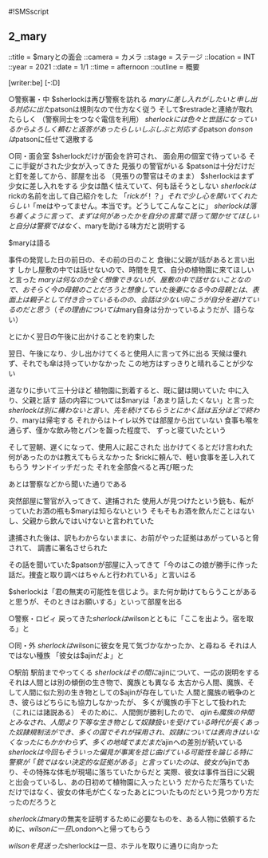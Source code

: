 #!SMSscript

## 2_mary

::title = $maryとの面会
::camera = カメラ
::stage = ステージ
::location = INT
::year = 2021
::date = 1/1
::time = afternoon
::outline = 概要

[writer:be]
[-:D]

○警察署・中
$sherlockは再び警察を訪れる
$maryに差し入れがしたいと申し出る
対応に出た$patsonは規則なので仕方なく従う
そして$restradeと連絡が取れたらしく
（警察同士をつなぐ電信を利用）
$sherlockには色々と世話になっているからよろしく頼むと返答があったらしい
しぶしぶと対応する$patson
$donsonは$patsonに任せて退散する

○同・面会室
$sherlockだけが面会を許可され、
面会用の個室で待っている
そこに手錠がされた少女が入ってきた
見張りの警官がいる
$patsonは十分だけだと釘を差してから、部屋を出る
（見張りの警官はそのまま）
$sherlockはまず少女に差し入れをする
少女は酷く怯えていて、何も話そうとしない
$sherlockは$rickの名前を出して自己紹介をした
「$rickが！？」
それで少し心を開いてくれたらしい
「$meはやってません。本当です。どうしてこんなことに」
$sherlockは落ち着くように言って、まずは何があったかを自分の言葉で語って聞かせてほしいと
自分は警察ではなく、$maryを助ける味方だと説明する

$maryは語る

事件の発覚した日の前日の、その前の日のこと
食後に父親が話があると言い出す
しかし屋敷の中では話せないので、時間を見て、自分の植物園に来てほしいと言った
$maryは何なのか全く想像できないが、屋敷の中で話せないことなので、
おそらく今の母親のことだろうと想像していた
後妻になる今の母親とは、表面上は親子として付き合っているものの、会話は少ない
向こうが自分を避けているのだと思う
（その理由については$mary自身は分かっているようだが、語らない）

とにかく翌日の午後に出かけることを約束した

翌日、午後になり、少し出かけてくると使用人に言って外に出る
天候は優れず、それでも傘は持っていかなかった
この地方はすっきりと晴れることが少ない

道なりに歩いて三十分ほど
植物園に到着すると、既に鍵は開いていた
中に入り、父親と話す
話の内容については$maryは「あまり話したくない」と言った
$sherlockは別に構わないと言い、先を続けてもらう
とにかく話は五分ほどで終わり、$maryは帰宅する
それからはトイレ以外では部屋から出ていない
食事も喉を通らず、僅かな飲み物とパンを齧った程度で、
ずっと寝ていたという

そして翌朝、遅くになって、使用人に起こされた
出かけてくるとだけ言われた
何があったのかは教えてもらえなかった
$rickに頼んで、軽い食事を差し入れてもらう
サンドイッチだった
それを全部食べると再び眠った

あとは警察などから聞いた通りである

突然部屋に警官が入ってきて、逮捕された
使用人が見つけたという銃も、転がっていたお酒の瓶も$maryは知らないという
そもそもお酒を飲んだことはないし、父親から飲んではいけないと言われていた

逮捕された後は、訳もわからないままに、お前がやった証拠はあがっていると脅されて、
調書に署名させられた

その話を聞いていた$patsonが部屋に入ってきて「今のはこの娘が勝手に作った話だ。捜査と取り調べはちゃんと行われている」と言いはる

$sherlockは「君の無実の可能性を信じよう。また何か助けてもらうことがあると思うが、そのときはお願いする」といって部屋を出る

○警察・ロビィ
戻ってきた$sherlockは$wilsonとともに「ここを出よう。宿を取る」と

○同・外
$sherlockは$wilsonに彼女を見て気づかなかったか、と尋ねる
それは人ではない種族
「彼女は$ajinだよ」と

○駅前
駅前までやってくる
$sherlockはその間に$ajinについて、一応の説明をする
それは人間とは別の傾倒の生き物で、魔族とも異なる
太古から人間、魔族、そして人間に似た別の生き物としての$ajinが存在していた
人間と魔族の戦争のとき、彼らはどちらにも協力しなかったが、
多くが魔族の手下として扱われた（これには諸説ある）
そのために、人間側が勝利したので、
$ajinも魔族の仲間とみなされ、人間より下等な生き物として奴隷扱いを受けている時代が長くあった
奴隷規制法ができ、多くの国でそれが採用され、奴隷については表向きはいなくなった
にもかかわらず、多くの地域でまだまだ$ajinへの差別が続いている
$sherlockは今回もそういった偏見が事実を捻じ曲げている可能性を論じる
特に警察が「銃ではない決定的な証拠がある」と言っていたのは、彼女が$ajinであり、その特殊な体毛が現場に落ちていたからだと
実際、彼女は事件当日に父親と出会っているし、あの日初めて植物園に入ったという
だからただ落ちていただけではなく、彼女の体毛が亡くなったあとについたものだという見つかり方だったのだろうと

$sherlockは$maryの無実を証明するために必要なものを、ある人物に依頼するために、$wilsonに一旦$Londonへと帰ってもらう

$wilsonを見送った$sherlockは一旦、ホテルを取りに通りに向かった


